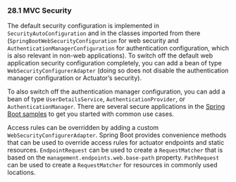 ### 28.1 MVC Security

The default security configuration is implemented in `SecurityAutoConfiguration` and in the classes imported from there (`SpringBootWebSecurityConfiguration` for web security and `AuthenticationManagerConfiguration` for authentication configuration, which is also relevant in non-web applications). To switch off the default web application security configuration completely, you can add a bean of type `WebSecurityConfigurerAdapter` (doing so does not disable the authentication manager configuration or Actuator’s security).

To also switch off the authentication manager configuration, you can add a bean of type `UserDetailsService`, `AuthenticationProvider`, or `AuthenticationManager`. There are several secure applications in the [Spring Boot samples](https://github.com/spring-projects/spring-boot/tree/v2.0.0.RELEASE/spring-boot-samples/) to get you started with common use cases.

Access rules can be overridden by adding a custom `WebSecurityConfigurerAdapter`. Spring Boot provides convenience methods that can be used to override access rules for actuator endpoints and static resources. `EndpointRequest` can be used to create a `RequestMatcher` that is based on the `management.endpoints.web.base-path` property. `PathRequest` can be used to create a `RequestMatcher` for resources in commonly used locations.